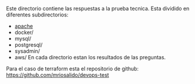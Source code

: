 Este directorio contiene las respuestas a la prueba tecnica. 
Esta dividido en diferentes subdirectorios:
* [apache](apache/)
* docker/
* mysql/
* postgresql/
* sysadmin/
* aws/
En cada directorio estan los resultados de las preguntas. 

Para el caso de terraform esta el repositorio de github: https://github.com/mriosalido/devops-test
